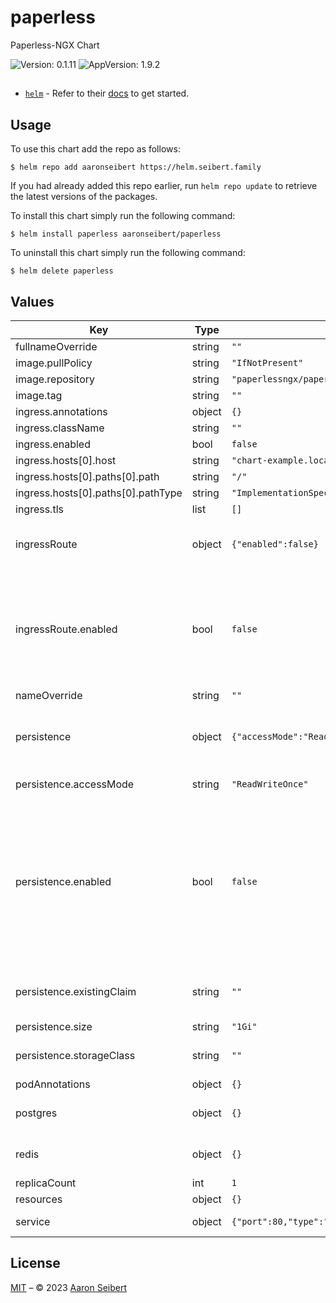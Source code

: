 

# paperless

Paperless-NGX Chart

 ![Version: 0.1.11](https://img.shields.io/badge/Version-0.1.11-informational?style=flat-square)  ![AppVersion: 1.9.2](https://img.shields.io/badge/AppVersion-1.9.2-informational?style=flat-square)

##
- [`helm`](https://helm.sh) - Refer to their [docs](https://helm.sh/docs) to get started.

## Usage

To use this chart add the repo as follows:

```console
$ helm repo add aaronseibert https://helm.seibert.family
```

If you had already added this repo earlier, run `helm repo update` to retrieve the latest versions of the packages.

To install this chart simply run the following command:

```console
$ helm install paperless aaronseibert/paperless
```

To uninstall this chart simply run the following command:

```console
$ helm delete paperless
```

## Values

| Key | Type | Default | Description |
|-----|------|---------|-------------|
| fullnameOverride | string | `""` |  |
| image.pullPolicy | string | `"IfNotPresent"` |  |
| image.repository | string | `"paperlessngx/paperless-ngx"` |  |
| image.tag | string | `""` |  |
| ingress.annotations | object | `{}` |  |
| ingress.className | string | `""` |  |
| ingress.enabled | bool | `false` |  |
| ingress.hosts[0].host | string | `"chart-example.local"` |  |
| ingress.hosts[0].paths[0].path | string | `"/"` |  |
| ingress.hosts[0].paths[0].pathType | string | `"ImplementationSpecific"` |  |
| ingress.tls | list | `[]` |  |
| ingressRoute | object | `{"enabled":false}` | Configure the IngressRoute resource for Traefik CRD |
| ingressRoute.enabled | bool | `false` | Enable IngressRoute. Creates IngressRoute resources for any web endpoints for this application |
| nameOverride | string | `""` |  |
| persistence | object | `{"accessMode":"ReadWriteOnce","enabled":false,"existingClaim":"","size":"1Gi","storageClass":""}` | Configure persistence settings for the application |
| persistence.accessMode | string | `"ReadWriteOnce"` | [Access Modes](https://kubernetes.io/docs/concepts/storage/persistent-volumes/#access-modes) |
| persistence.enabled | bool | `false` | Enable Persistence. Creates Persistent Volume Claims (or uses existing claims) and adds the volume definitions in the deployment |
| persistence.existingClaim | string | `""` | Uses an existing PVC, specify the PVC name |
| persistence.size | string | `"1Gi"` | Volume Size |
| persistence.storageClass | string | `""` | StorageClass to use for volumes |
| podAnnotations | object | `{}` |  |
| postgres | object | `{}` | Values for postgres dependency |
| redis | object | `{}` | Values for redis dependency |
| replicaCount | int | `1` |  |
| resources | object | `{}` |  |
| service | object | `{"port":80,"type":"ClusterIP"}` | Configure the service |

## License

[MIT](../LICENSE.md) – © 2023 [Aaron Seibert](https://helm.seibert.family)